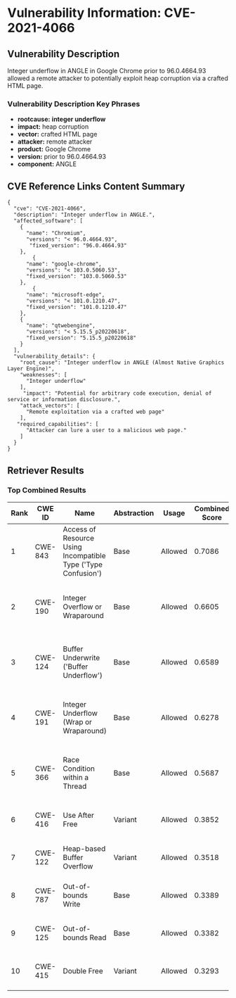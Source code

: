 # Vulnerability Information: CVE-2021-4066

## Vulnerability Description
Integer underflow in ANGLE in Google Chrome prior to 96.0.4664.93 allowed a remote attacker to potentially exploit heap corruption via a crafted HTML page.

### Vulnerability Description Key Phrases
- **rootcause:** **integer underflow**
- **impact:** heap corruption
- **vector:** crafted HTML page
- **attacker:** remote attacker
- **product:** Google Chrome
- **version:** prior to 96.0.4664.93
- **component:** ANGLE

## CVE Reference Links Content Summary
```
{
  "cve": "CVE-2021-4066",
  "description": "Integer underflow in ANGLE.",
  "affected_software": [
    {
      "name": "Chromium",
      "versions": "< 96.0.4664.93",
	   "fixed_version": "96.0.4664.93"
    },
        {
      "name": "google-chrome",
      "versions": "< 103.0.5060.53",
      "fixed_version": "103.0.5060.53"
    },
        {
      "name": "microsoft-edge",
      "versions": "< 101.0.1210.47",
      "fixed_version": "101.0.1210.47"
    },
    {
      "name": "qtwebengine",
      "versions": "< 5.15.5_p20220618",
      "fixed_version": "5.15.5_p20220618"
    }
  ],
  "vulnerability_details": {
    "root_cause": "Integer underflow in ANGLE (Almost Native Graphics Layer Engine)",
    "weaknesses": [
      "Integer underflow"
    ],
     "impact": "Potential for arbitrary code execution, denial of service or information disclosure.",
    "attack_vectors": [
      "Remote exploitation via a crafted web page"
    ],
   "required_capabilities": [
      "Attacker can lure a user to a malicious web page."
    ]
  }
}
```

## Retriever Results

### Top Combined Results

| Rank | CWE ID | Name | Abstraction | Usage | Combined Score | Retrievers | Individual Scores |
|------|--------|------|-------------|-------|---------------|------------|-------------------|
| 1 | CWE-843 | Access of Resource Using Incompatible Type ('Type Confusion') | Base | Allowed | 0.7086 | dense, sparse, graph | dense: 0.524, sparse: 0.217, graph: 0.902 |
| 2 | CWE-190 | Integer Overflow or Wraparound | Base | Allowed | 0.6605 | dense, sparse, graph | dense: 0.543, sparse: 0.148, graph: 0.850 |
| 3 | CWE-124 | Buffer Underwrite ('Buffer Underflow') | Base | Allowed | 0.6589 | dense, sparse, graph | dense: 0.542, sparse: 0.154, graph: 0.839 |
| 4 | CWE-191 | Integer Underflow (Wrap or Wraparound) | Base | Allowed | 0.6278 | dense, sparse, graph | dense: 0.563, sparse: 0.236, graph: 0.589 |
| 5 | CWE-366 | Race Condition within a Thread | Base | Allowed | 0.5687 | dense, sparse, graph | dense: 0.515, sparse: 0.169, graph: 0.599 |
| 6 | CWE-416 | Use After Free | Variant | Allowed | 0.3852 | dense, sparse | dense: 0.582, sparse: 0.220 |
| 7 | CWE-122 | Heap-based Buffer Overflow | Variant | Allowed | 0.3518 | dense, sparse | dense: 0.542, sparse: 0.192 |
| 8 | CWE-787 | Out-of-bounds Write | Base | Allowed | 0.3389 | dense, sparse | dense: 0.509, sparse: 0.147 |
| 9 | CWE-125 | Out-of-bounds Read | Base | Allowed | 0.3382 | dense, sparse | dense: 0.508, sparse: 0.147 |
| 10 | CWE-415 | Double Free | Variant | Allowed | 0.3293 | sparse, graph | sparse: 0.139, graph: 0.776 |

